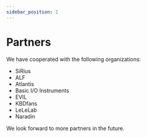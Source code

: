 ```yaml
---
sidebar_position: 2
---
```


# Partners

We have cooperated with the following organizations:

* SiRius
* ALF
* Atlantis
* Basic I/O Instruments
* EVIL
* KBDfans
* LeLeLab
* Naradin

We look forward to more partners in the future.